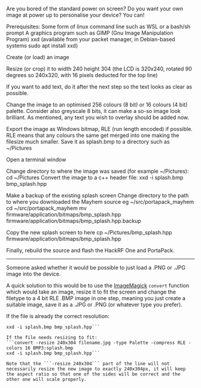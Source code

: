 Are you bored of the standard power on screen?
Do you want your own image at power up to personalise your device?
You can!

Prerequisites:
Some form of linux command line such as WSL or a bash/sh prompt
A graphics program such as GIMP (Gnu Image Manipulation Program)
xxd (available from your packet manager, in Debian-based systems sudo apt install xxd)

Create (or load) an image

Resize (or crop) it to width 240 height 304 (the LCD is 320x240, rotated 90 degrees so 240x320, with 16 pixels deducted for the top line)

If you want to add text, do it after the next step so the text looks as clear as possible.

Change the image to an optimised 256 colours (8 bit) or 16 colours (4 bit) palette. Consider also greyscale 8 bits, it can make a so-so image look brilliant.
As mentioned, any text you wish to overlay should be added now.

Export the image as Windows bitmap, RLE (run length encoded) if possible. RLE means that any colours the same get merged into one making the filesize much smaller.
Save it as splash.bmp to a directory such as ~/Pictures

Open a terminal window

Change directory to where the image was saved (for example ~/Pictures):
cd ~/Pictures
Convert the image to a c++ header file:
xxd -i splash.bmp bmp_splash.hpp

Make a backup of the existing splash screen
Change directory to the path to where you downloaded the Mayhem source eg ~/src/portapack_mayhem
cd ~/src/portapack_mayhem
mv firmware/application/bitmaps/bmp_splash.hpp firmware/application/bitmaps/bmp_splash.hpp.backup

Copy the new splash screen to here
cp ~/Pictures/bmp_splash.hpp firmware/application/bitmaps/bmp_splash.hpp

Finally, rebuild the source and flash the HackRF One and PortaPack.

----------------------
Someone asked whether it would be possible to just load a .PNG or .JPG image into the device.

A quick solution to this would be to use the [ImageMagick](https://imagemagick.org/script/download.php) ```convert``` function which would take an image, resize it to fit the screen and change the filetype to a 4 bit RLE .BMP image in one step, meaning you just create a suitable image, save it as a .JPG or .PNG (or whatever type you prefer).

If the file is already the correct resolution:
```convert filename.jpg -type Palette -compress RLE -colors 16 BMP3:splash.bmp
xxd -i splash.bmp bmp_splash.hpp```

If the file needs resizing to fit:
```convert -resize 240x304 filename.jpg -type Palette -compress RLE -colors 16 BMP3:splash.bmp
xxd -i splash.bmp bmp_splash.hpp```

Note that the ```-resize 240x304``` part of the line will not necessarily resize the new image to exactly 240x304px, it will keep the aspect ratio so that one of the sides will be correct and the other one will scale properly.
